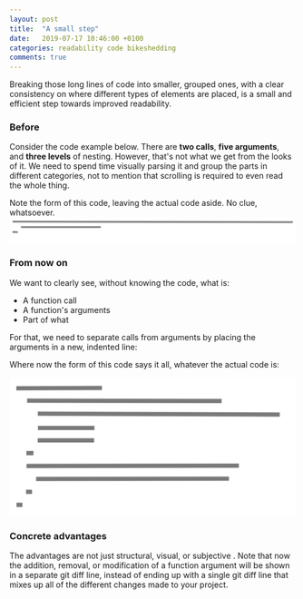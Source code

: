 ```yaml
---
layout: post
title:  "A small step"
date:   2019-07-17 10:46:00 +0100
categories: readability code bikeshedding
comments: true
---
```


Breaking those long lines of code into smaller, grouped ones, with a clear consistency on where different types of elements are placed, is a small and efficient step towards improved readability.

### Before

Consider the code example below. There are **two calls**, **five arguments**, and **three levels** of nesting. However, that's not what we get from the looks of it. We need to spend time visually parsing it and group the parts in different categories, not to mention that scrolling is required to even read the whole thing.

<script src="https://gist.github.com/NunoAlexandre/70e73375596decf14e3934c9c373ebe6.js"></script>

Note the form of this code, leaving the actual code aside. No clue, whatsoever.
<img src="/images/small-step-before.png"/>

### From now on

We want to clearly see, without knowing the code, what is:

- A function call
- A function's arguments
- Part of what

For that, we need to separate calls from arguments by placing the arguments in a new, indented line:

<script src="https://gist.github.com/NunoAlexandre/8fda4bf645434b81fa09f9fc24448f95.js"></script>

Where now the form of this code says it all, whatever the actual code is:

<img src="/images/small-step-after.png"/>

### Concrete advantages

The advantages are not just structural, visual, or subjective . Note that now the addition, removal, or modification of a function argument will be shown in a separate git diff line, instead of ending up with a single git diff line that mixes up all of the different changes made to your project.